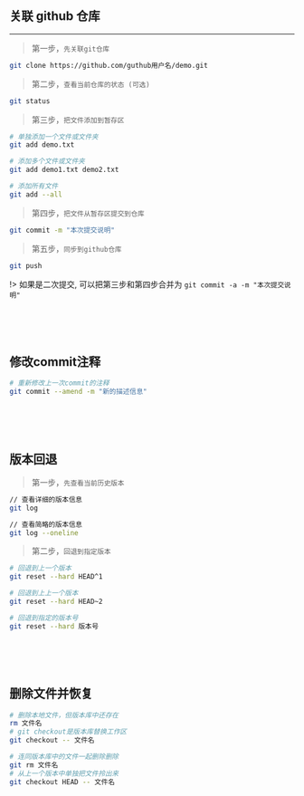 

## 关联 github 仓库
---

> 第一步，`先关联git仓库`

```bash
git clone https://github.com/guthub用户名/demo.git
```

> 第二步，`查看当前仓库的状态 (可选)`

```bash
git status
```

> 第三步，`把文件添加到暂存区`

```bash
# 单独添加一个文件或文件夹
git add demo.txt

# 添加多个文件或文件夹
git add demo1.txt demo2.txt

# 添加所有文件
git add --all
```

> 第四步，`把文件从暂存区提交到仓库`

```bash
git commit -m "本次提交说明"
```

> 第五步，`同步到github仓库`

```bash
git push
```

!> 如果是二次提交, 可以把第三步和第四步合并为 `git commit -a -m "本次提交说明"`

<br><br><br>

## 修改commit注释

```bash
# 重新修改上一次commit的注释
git commit --amend -m "新的描述信息"
```

<br><br><br>

## 版本回退

> 第一步，`先查看当前历史版本`

```bash
// 查看详细的版本信息
git log

// 查看简略的版本信息
git log --oneline
```

> 第二步，`回退到指定版本`

```bash
# 回退到上一个版本
git reset --hard HEAD^1

# 回退到上上一个版本
git reset --hard HEAD~2

# 回退到指定的版本号
git reset --hard 版本号
```

<br><br><br>

## 删除文件并恢复

```bash
# 删除本地文件，但版本库中还存在
rm 文件名
# git checkout是版本库替换工作区
git checkout -- 文件名
```

```bash
# 连同版本库中的文件一起删除删除
git rm 文件名
# 从上一个版本中单独把文件拎出来
git checkout HEAD -- 文件名
```

<br><br><br>